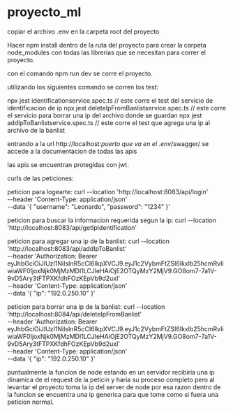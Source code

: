 # proyecto_ml

copiar el archivo .env en la carpeta root del proyecto

Hacer npm install dentro de la ruta del proyecto para crear la carpeta node_modules con todas las librerias que se necesitan para correr el proyecto.

con el comando npm run dev se corre el proyecto.

utilizando los siguientes comando se corren los test:

npx jest identificationservice.spec.ts // este corre el test del servicio de identificacion de ip
npx jest deleteIpFromBanlistservice.spec.ts // este corre el servicio para borrar una ip del archivo donde se guardan
npx jest addIpToBanlistservice.spec.ts  // este corre el test que agrega una ip al archivo de la banlist

entrando a la url http://localhost:*puerto que va en el .env*/swagger/ se accede a la documentacion de todas las apis

las apis se encuentran protegidas con jwt.

curls de las peticiones: 

peticion para logearte:
curl --location 'http://localhost:8083/api/login' \
--header 'Content-Type: application/json' \
--data '{
    "username": "Leonardo",
    "password": "1234"
}'

peticion para buscar la informacion requerida segun la ip:
curl --location 'http://localhost:8083/api/getIpIdentification'

peticion para agregar una ip de la banlist:
curl --location 'http://localhost:8083/api/addIpToBanlist' \
--header 'Authorization: Bearer eyJhbGciOiJIUzI1NiIsInR5cCI6IkpXVCJ9.eyJ1c2VybmFtZSI6Ikxlb25hcmRvIiwiaWF0IjoxNjk0MjMzMDI1LCJleHAiOjE2OTQyMzY2MjV9.GO8om7-7a1V-9vD5Ary3tFTPXKfdhFOzKEpVb9d2uxI' \
--header 'Content-Type: application/json' \
--data '{
    "ip": "192.0.250.10"
}'

peticion para borrar una ip de la banlist:
curl --location 'http://localhost:8084/api/deleteIpFromBanlist' \
--header 'Authorization: Bearer eyJhbGciOiJIUzI1NiIsInR5cCI6IkpXVCJ9.eyJ1c2VybmFtZSI6Ikxlb25hcmRvIiwiaWF0IjoxNjk0MjMzMDI1LCJleHAiOjE2OTQyMzY2MjV9.GO8om7-7a1V-9vD5Ary3tFTPXKfdhFOzKEpVb9d2uxI' \
--header 'Content-Type: application/json' \
--data '{
    "ip": "192.0.250.10"
}'

puntualmente la funcion de node estando en un servidor recibiria una ip dinamica de el request de la peticin y haria su proceso completo pero al levantar el proyecto toma la ip del server de node
por esa razon dentro de la funcion se encuentra una ip generica para que tome como si fuera una peticion normal.

